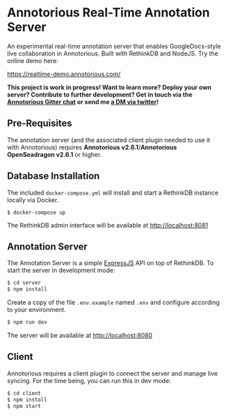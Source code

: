 # Annotorious Real-Time Annotation Server

An experimental real-time annotation server that enables GoogleDocs-style live 
collaboration in Annotorious. Built with RethinkDB and NodeJS. Try the 
online demo here:

<https://realtime-demo.annotorious.com/>

__This project is work in progress! Want to learn more? Deploy your own server? 
Contribute to further development? Get in touch via the 
[Annotorious Gitter chat](https://gitter.im/recogito/annotorious) or send me
[a DM via twitter](https://twitter.com/aboutgeo)!__

## Pre-Requisites

The annotation server (and the associated client plugin needed to use it with Annotorious) requires
__Annotorious v2.6.1__/__Annotorious OpenSeadragon v2.6.1__ or higher.

## Database Installation

The included `docker-compose.yml` will install and start a RethinkDB instance locally via Docker.

`$ docker-compose up`

The RethinkDB admin interface will be available at <http://localhost:8081> 

## Annotation Server

The Annotation Server is a simple [ExpressJS](http://expressjs.com/) API on top of RethinkDB. 
To start the server in development mode:

```sh
$ cd server
$ npm install
```

Create a copy of the file `.env.example` named `.env` and configure according to your environment.

```sh
$ npm run dev
```

The server will be available at <http://localhost:8080>

## Client

Annotorious requires a client plugin to connect the server and manage live syncing. For the time being, you can run this in dev mode:

```sh
$ cd client
$ npm install
$ npm start
```
